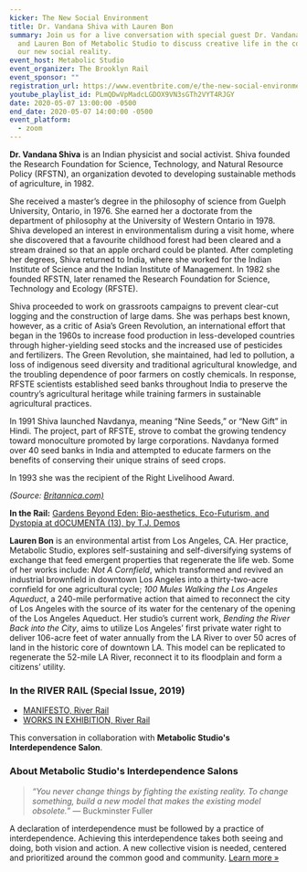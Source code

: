 ```yaml
---
kicker: The New Social Environment
title: Dr. Vandana Shiva with Lauren Bon
summary: Join us for a live conversation with special guest Dr. Vandana Shiva
  and Lauren Bon of Metabolic Studio to discuss creative life in the context of
  our new social reality.
event_host: Metabolic Studio
event_organizer: The Brooklyn Rail
event_sponsor: ""
registration_url: https://www.eventbrite.com/e/the-new-social-environment-38-dr-vandana-shiva-tickets-103929722598
youtube_playlist_id: PLmQDwVpMadcLGDOX9VN3sGTh2VYT4RJGY
date: 2020-05-07 13:00:00 -0500
end_date: 2020-05-07 14:00:00 -0500
event_platform:
  - zoom
---
```


**Dr. Vandana Shiva**  is an Indian physicist and social activist. Shiva founded the Research Foundation for Science, Technology, and Natural Resource Policy (RFSTN), an organization devoted to developing sustainable methods of agriculture, in 1982.

She received a master’s degree in the philosophy of science from Guelph University, Ontario, in 1976. She earned her a doctorate from the department of philosophy at the University of Western Ontario in 1978. Shiva developed an interest in environmentalism during a visit home, where she discovered that a favourite childhood forest had been cleared and a stream drained so that an apple orchard could be planted. After completing her degrees, Shiva returned to India, where she worked for the Indian Institute of Science and the Indian Institute of Management. In 1982 she founded RFSTN, later renamed the Research Foundation for Science, Technology and Ecology (RFSTE).

Shiva proceeded to work on grassroots campaigns to prevent clear-cut logging and the construction of large dams. She was perhaps best known, however, as a critic of Asia’s Green Revolution, an international effort that began in the 1960s to increase food production in less-developed countries through higher-yielding seed stocks and the increased use of pesticides and fertilizers. The Green Revolution, she maintained, had led to pollution, a loss of indigenous seed diversity and traditional agricultural knowledge, and the troubling dependence of poor farmers on costly chemicals. In response, RFSTE scientists established seed banks throughout India to preserve the country’s agricultural heritage while training farmers in sustainable agricultural practices.

In 1991 Shiva launched Navdanya, meaning “Nine Seeds,” or “New Gift” in Hindi. The project, part of RFSTE, strove to combat the growing tendency toward monoculture promoted by large corporations. Navdanya formed over 40 seed banks in India and attempted to educate farmers on the benefits of conserving their unique strains of seed crops.

In 1993 she was the recipient of the Right Livelihood Award.

*(Source:  [Britannica.com)](https://www.britannica.com/biography/Vandana-Shiva)*

**In the Rail:** [Gardens Beyond Eden: Bio-aesthetics, Eco-Futurism, and Dystopia at dOCUMENTA (13), by T.J. Demos](https://brooklynrail.org/2012/10/art/gardens-beyond-eden-bio-aesthetics-eco-futurism-and-dystopia-at-documenta-13)

**Lauren Bon** is an environmental artist from Los Angeles, CA. Her practice, Metabolic Studio, explores self-sustaining and self-diversifying systems of exchange that feed emergent properties that regenerate the life web. Some of her works include:  _Not A Cornfield_, which transformed and revived an industrial brownfield in downtown Los Angeles into a thirty-two-acre cornfield for one agricultural cycle;  _100 Mules Walking the Los Angeles Aqueduct_, a 240-mile performative action that aimed to reconnect the city of Los Angeles with the source of its water for the centenary of the opening of the Los Angeles Aqueduct. Her studio’s current work,  _Bending the River Back into the City_, aims to utilize Los Angeles’ first private water right to deliver 106-acre feet of water annually from the LA River to over 50 acres of land in the historic core of downtown LA. This model can be replicated to regenerate the 52-mile LA River, reconnect it to its floodplain and form a citizens’ utility.

### In the RIVER RAIL (Special Issue, 2019)

-   [MANIFESTO, River Rail](https://brooklynrail.org/special/RIVER_RAIL/river-rail/Manifesto)
-   [WORKS IN EXHIBITION, River Rail](https://brooklynrail.org/special/River_Rail_Colby/river-rail/Occupy-Colby)


This conversation in collaboration with **Metabolic Studio's Interdependence Salon**.

### About Metabolic Studio's Interdependence Salons

> _“You never change things by fighting the existing reality. To change something, build a new model that makes the existing model obsolete.”_ — Buckminster Fuller

A declaration of interdependence must be followed by a practice of interdependence. Achieving this interdependence takes both seeing and doing, both vision and action. A new collective vision is needed, centered and prioritized around the common good and community. [Learn more »](https://www.metabolicstudio.org/about)